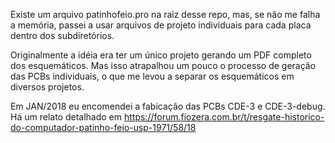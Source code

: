 Existe um arquivo patinhofeio.pro na raiz desse repo, mas, se não me falha a memória, passei a usar arquivos de projeto individuais para cada placa dentro dos subdiretórios.

Originalmente a idéia era ter um único projeto gerando um PDF completo dos esquemáticos. Mas isso atrapalhou um pouco o processo de geração das PCBs individuais, o que me levou a separar os esquemáticos em diversos projetos.

Em JAN/2018 eu encomendei a fabicação das PCBs CDE-3 e CDE-3-debug. Há um relato detalhado em https://forum.fiozera.com.br/t/resgate-historico-do-computador-patinho-feio-usp-1971/58/18
